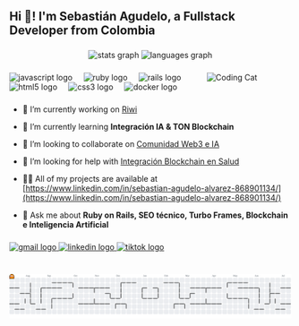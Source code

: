 <h2 align="left">Hi 👋! I'm Sebastián Agudelo, a Fullstack Developer from Colombia</h2>

###

<div align="center">
  <img src="https://github-readme-stats.vercel.app/api?username=illuminaki&hide_title=false&hide_rank=false&show_icons=true&include_all_commits=true&count_private=true&disable_animations=false&theme=dracula&locale=en&hide_border=false" height="150" alt="stats graph"  />
  <img src="https://github-readme-stats.vercel.app/api/top-langs?username=illuminaki&locale=en&hide_title=false&layout=compact&card_width=320&langs_count=5&theme=dracula&hide_border=false" height="150" alt="languages graph"  />
</div>

###

<img align="right" width="30%" src="https://media4.giphy.com/media/v1.Y2lkPTc5MGI3NjExOTQzbml5ODZ5NTlxcDczMHUxMHRhZTJibXo0NTV2NTRqdG8xYzhvbiZlcD12MV9pbnRlcm5hbF9naWZfYnlfaWQmY3Q9Zw/24C2paIV0IBEY/giphy.gif" alt="Coding Cat"  />

###

<div align="left">
  <img src="https://cdn.jsdelivr.net/gh/devicons/devicon/icons/javascript/javascript-original.svg" height="30" alt="javascript logo"  />
  <img width="12" />
  <img src="https://cdn.jsdelivr.net/gh/devicons/devicon/icons/ruby/ruby-original.svg" height="30" alt="ruby logo"  />
  <img width="12" />
  <img src="https://cdn.jsdelivr.net/gh/devicons/devicon/icons/rails/rails-original-wordmark.svg" height="30" alt="rails logo"  />
  <img width="12" />
  <img src="https://cdn.jsdelivr.net/gh/devicons/devicon/icons/html5/html5-original.svg" height="30" alt="html5 logo"  />
  <img width="12" />
  <img src="https://cdn.jsdelivr.net/gh/devicons/devicon/icons/css3/css3-original.svg" height="30" alt="css3 logo"  />
  <img width="12" />
  <img src="https://cdn.jsdelivr.net/gh/devicons/devicon/icons/docker/docker-original.svg" height="30" alt="docker logo"  />
</div>

###

- 🔭 I’m currently working on [Riwi](riwi.io)

- 🌱 I’m currently learning **Integración IA & TON Blockchain**

- 👯 I’m looking to collaborate on [Comunidad Web3 e IA](https://cafetech.lat/)

- 🤝 I’m looking for help with [Integración Blockchain en Salud](https://zafiroapp.com/)

- 👨‍💻 All of my projects are available at [https://www.linkedin.com/in/sebastian-agudelo-alvarez-868901134/](https://www.linkedin.com/in/sebastian-agudelo-alvarez-868901134/)

- 💬 Ask me about **Ruby on Rails, SEO técnico, Turbo Frames, Blockchain e Inteligencia Artificial**

###

<div align="left">
  <a href="jsagudeloaa@gmail.com">
    <img src="https://img.shields.io/static/v1?message=Gmail&logo=gmail&label=&color=D14836&logoColor=white&labelColor=&style=for-the-badge" height="35" alt="gmail logo"  />
  </a>
  <a href="https://linkedin.com/in/sebastian-agudelo-alvarez-868901134/">
    <img src="https://img.shields.io/static/v1?message=LinkedIn&logo=linkedin&label=&color=0077B5&logoColor=white&labelColor=&style=for-the-badge" height="35" alt="linkedin logo"  />
  </a>
  <a href="https://www.tiktok.com/@el_illuminaki">
    <img src="https://img.shields.io/static/v1?message=TikTok&logo=tiktok&label=&color=000000&logoColor=white&labelColor=&style=for-the-badge" height="35" alt="tiktok logo"  />
  </a>
</div>

###

<br clear="both">


<picture>
  <source media="(prefers-color-scheme: dark)" srcset="https://raw.githubusercontent.com/illuminaki/illuminaki/output/pacman-contribution-graph-dark.svg">
  <source media="(prefers-color-scheme: light)" srcset="https://raw.githubusercontent.com/illuminaki/illuminaki/output/pacman-contribution-graph.svg">
  <img alt="pacman contribution graph" src="https://raw.githubusercontent.com/illuminaki/illuminaki/output/pacman-contribution-graph.svg">
</picture>
